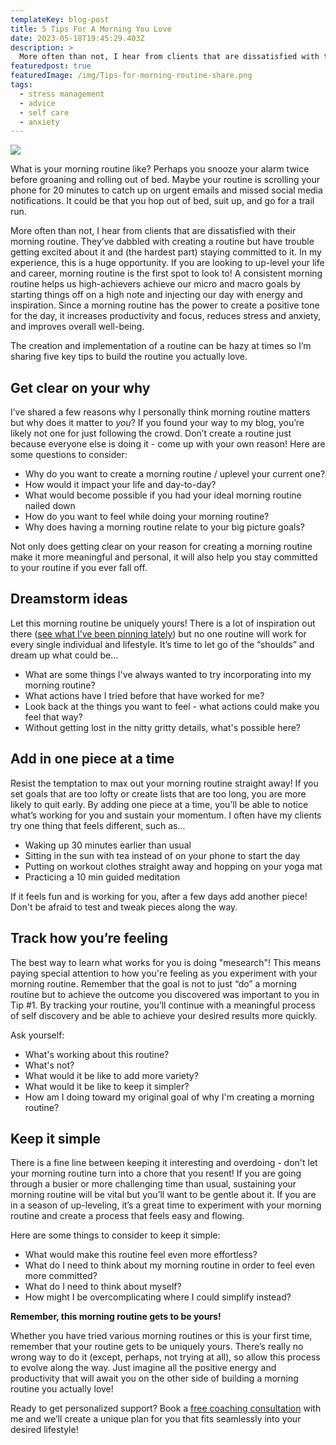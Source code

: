 ```yaml
---
templateKey: blog-post
title: 5 Tips For A Morning You Love
date: 2023-05-18T19:45:29.403Z
description: >
  More often than not, I hear from clients that are dissatisfied with their morning routine. They’ve dabbled with creating a routine but have trouble getting excited about it and (the hardest part) staying committed to it. In my experience, this is a huge opportunity. If you are looking to up-level your life and career, morning routine is the first spot to look to!
featuredpost: true
featuredImage: /img/Tips-for-morning-routine-share.png
tags:
  - stress management
  - advice
  - self care
  - anxiety
---
```


![](./img/Tips-for-morning-routine-hero.png)

What is your morning routine like? Perhaps you snooze your alarm twice before groaning and rolling out of bed. Maybe your routine is scrolling your phone for 20 minutes to catch up on urgent emails and missed social media notifications. It could be that you hop out of bed, suit up, and go for a trail run.

More often than not, I hear from clients that are dissatisfied with their morning routine. They’ve dabbled with creating a routine but have trouble getting excited about it and (the hardest part) staying committed to it. In my experience, this is a huge opportunity. If you are looking to up-level your life and career, morning routine is the first spot to look to! A consistent morning routine helps us high-achievers achieve our micro and macro goals by starting things off on a high note and injecting our day with energy and inspiration. Since a morning routine has the power to create a positive tone for the day, it increases productivity and focus, reduces stress and anxiety, and improves overall well-being.

The creation and implementation of a routine can be hazy at times so I’m sharing five key tips to build the routine you actually love.

## Get clear on your why

I’ve shared a few reasons why I personally think morning routine matters but why does it matter to _you_? If you found your way to my blog, you’re likely not one for just following the crowd. Don’t create a routine just because everyone else is doing it - come up with your own reason! Here are some questions to consider:

- Why do you want to create a morning routine / uplevel your current one?
- How would it impact your life and day-to-day?
- What would become possible if you had your ideal morning routine nailed down
- How do you want to feel while doing your morning routine?
- Why does having a morning routine relate to your big picture goals?

Not only does getting clear on your reason for creating a morning routine make it more meaningful and personal, it will also help you stay committed to your routine if you ever fall off.

## Dreamstorm ideas

Let this morning routine be uniquely yours! There is a lot of inspiration out there ([see what I’ve been pinning lately](https://www.pinterest.com/sheflowsandgrows/morning-routine/)) but no one routine will work for every single individual and lifestyle. It’s time to let go of the “shoulds” and dream up what could be…

- What are some things I've always wanted to try incorporating into my morning routine?
- What actions have I tried before that have worked for me?
- Look back at the things you want to feel - what actions could make you feel that way?
- Without getting lost in the nitty gritty details, what's possible here?

## Add in one piece at a time

Resist the temptation to max out your morning routine straight away! If you set goals that are too lofty or create lists that are too long, you are more likely to quit early. By adding one piece at a time, you’ll be able to notice what’s working for you and sustain your momentum. I often have my clients try one thing that feels different, such as...

- Waking up 30 minutes earlier than usual
- Sitting in the sun with tea instead of on your phone to start the day
- Putting on workout clothes straight away and hopping on your yoga mat
- Practicing a 10 min guided meditation

If it feels fun and is working for you, after a few days add another piece! Don't be afraid to test and tweak pieces along the way.

## Track how you’re feeling

The best way to learn what works for you is doing "mesearch"! This means paying special attention to how you're feeling as you experiment with your morning routine. Remember that the goal is not to just “do” a morning routine but to achieve the outcome you discovered was important to you in Tip #1. By tracking your routine, you’ll continue with a meaningful process of self discovery and be able to achieve your desired results more quickly.

Ask yourself:

- What's working about this routine?
- What's not?
- What would it be like to add more variety?
- What would it be like to keep it simpler?
- How am I doing toward my original goal of why I'm creating a morning routine?

## Keep it simple

There is a fine line between keeping it interesting and overdoing - don't let your morning routine turn into a chore that you resent! If you are going through a busier or more challenging time than usual, sustaining your morning routine will be vital but you’ll want to be gentle about it. If you are in a season of up-leveling, it’s a great time to experiment with your morning routine and create a process that feels easy and flowing.

Here are some things to consider to keep it simple:

- What would make this routine feel even more effortless?
- What do I need to think about my morning routine in order to feel even more committed?
- What do I need to think about myself?
- How might I be overcomplicating where I could simplify instead?

**Remember, this morning routine gets to be yours!**

Whether you have tried various morning routines or this is your first time, remember that your routine gets to be uniquely yours. There’s really no wrong way to do it (except, perhaps, not trying at all), so allow this process to evolve along the way. Just imagine all the positive energy and productivity that will await you on the other side of building a morning routine you actually love!

Ready to get personalized support? Book a [free coaching consultation](/book/exploration/) with me and we’ll create a unique plan for you that fits seamlessly into your desired lifestyle!
